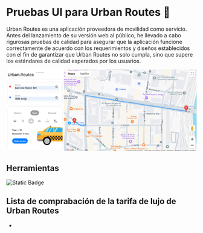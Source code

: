 # Pruebas UI para Urban Routes :taxi:
Urban Routes es una aplicación proveedora de movilidad como servicio. Antes del lanzamiento de su versión web al público, he llevado a cabo rigurosas pruebas de calidad para asegurar que la aplicación funcione correctamente de acuerdo con los requerimientos y diseños establecidos con el fin de garantizar que Urban Routes no solo cumpla, sino que supere los estándares de calidad esperados por los usuarios.

![Urban Routes Web](https://github.com/Andrea-Pozas/Pruebas-UI-para-Urban-Routes-/blob/main/images/Urban%20Routes.png)

## Herramientas
![Static Badge](https://img.shields.io/badge/Excel-black?style=for-the-badge&logoColor=white&color=%233CB371)

## Lista de comprabación de la tarifa de lujo de Urban Routes 
- 
